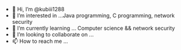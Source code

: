 - 👋 Hi, I’m @kubiii1288
- 👀 I’m interested in ...Java programming, C programming, network security
- 🌱 I’m currently learning ... Computer science && network security
- 💞️ I’m looking to collaborate on ...
- 📫 How to reach me ...

<!---
kubiii1288/kubiii1288 is a ✨ special ✨ repository because its `README.md` (this file) appears on your GitHub profile.
You can click the Preview link to take a look at your changes.
--->
